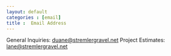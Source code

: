 ```yaml
---
layout: default
categories : [email]
title :  Email Address
---
```

<span>General Inquiries:</span>
duane@stremlergravel.net
<span>Project Estimates:</span>
lane@stremlergravel.net

